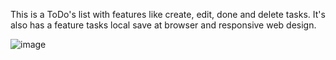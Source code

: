 This is a ToDo's list with features like create, edit, done and delete tasks.
It's also has a feature tasks local save at browser and responsive web design.

![image](https://github.com/user-attachments/assets/ece4110d-2e5f-43e7-a834-101ff8625a5a)
